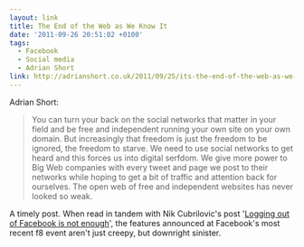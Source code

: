 ```yaml
---
layout: link
title: The End of the Web as We Know It
date: '2011-09-26 20:51:02 +0100'
tags:
  - Facebook
  - Social media
  - Adrian Short
link: http://adrianshort.co.uk/2011/09/25/its-the-end-of-the-web-as-we-know-it/
---
```

Adrian Short:

> You can turn your back on the social networks that matter in your field and be free and independent running your own site on your own domain. But increasingly that freedom is just the freedom to be ignored, the freedom to starve. We need to use social networks to get heard and this forces us into digital serfdom. We give more power to Big Web companies with every tweet and page we post to their networks while hoping to get a bit of traffic and attention back for ourselves. The open web of free and independent websites has never looked so weak.

A timely post. When read in tandem with Nik Cubrilovic's post '[Logging out of Facebook is not enough][1]', the features announced at Facebook's most recent f8 event aren't just creepy, but downright sinister.

[1]: http://nikcub.appspot.com/logging-out-of-facebook-is-not-enough